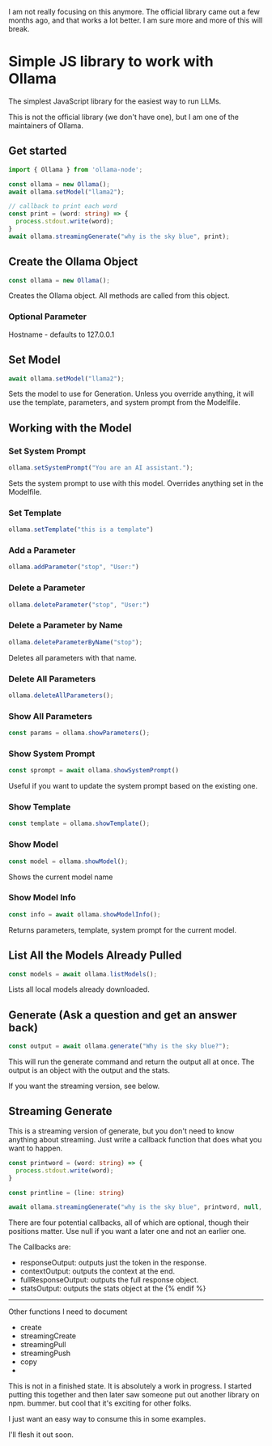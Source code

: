 I am not really focusing on this anymore. The official library came out a few months ago, and that works a lot better. I am sure more and more of this will break.

# Simple JS library to work with Ollama

The simplest JavaScript library for the easiest way to run LLMs.

This is not the official library (we don't have one), but I am one of the maintainers of Ollama.

## Get started

```typescript
import { Ollama } from 'ollama-node';

const ollama = new Ollama();
await ollama.setModel("llama2");

// callback to print each word 
const print = (word: string) => {
  process.stdout.write(word);
}
await ollama.streamingGenerate("why is the sky blue", print);
```

## Create the Ollama Object

```typescript
const ollama = new Ollama();
```

Creates the Ollama object. All methods are called from this object.

### Optional Parameter

Hostname - defaults to 127.0.0.1

## Set Model

```typescript
await ollama.setModel("llama2");
```

Sets the model to use for Generation. Unless you override anything, it will use the template, parameters, and system prompt from the Modelfile.


## Working with the Model

### Set System Prompt

```typescript
ollama.setSystemPrompt("You are an AI assistant.");
```

Sets the system prompt to use with this model. Overrides anything set in the Modelfile.

### Set Template

```typescript
ollama.setTemplate("this is a template")
```

### Add a Parameter

```typescript
ollama.addParameter("stop", "User:")
```

### Delete a Parameter

```typescript
ollama.deleteParameter("stop", "User:")
```

### Delete a Parameter by Name

```typescript
ollama.deleteParameterByName("stop");
```

Deletes all parameters with that name.

### Delete All Parameters

```typescript
ollama.deleteAllParameters();
```

### Show All Parameters

```typescript
const params = ollama.showParameters();
```

### Show System Prompt

```typescript
const sprompt = await ollama.showSystemPrompt()
```

Useful if you want to update the system prompt based on the existing one.

### Show Template

```typescript
const template = ollama.showTemplate();
```

### Show Model

```typescript
const model = ollama.showModel();
```

Shows the current model name

### Show Model Info

```typescript
const info = await ollama.showModelInfo();
```

Returns parameters, template, system prompt for the current model.

## List All the Models Already Pulled

```typescript
const models = await ollama.listModels();
```

Lists all local models already downloaded.

## Generate (Ask a question and get an answer back)

```typescript
const output = await ollama.generate("Why is the sky blue?");
```

This will run the generate command and return the output all at once. The output is an object with the output and the stats.

If you want the streaming version, see below.

## Streaming Generate

This is a streaming version of generate, but you don't need to know anything about streaming. Just write a callback function that does what you want to happen.

```typescript
const printword = (word: string) => {
  process.stdout.write(word);
}

const printline = (line: string)

await ollama.streamingGenerate("why is the sky blue", printword, null, printline)
```

There are four potential callbacks, all of which are optional, though their positions matter. Use null if you want a later one and not an earlier one.

The Callbacks are:

- responseOutput: outputs just the token in the response.
- contextOutput: outputs the context at the end.
- fullResponseOutput: outputs the full response object.
- statsOutput: outputs the stats object at the {% endif %}


---

Other functions I need to document

- create
- streamingCreate
- streamingPull
- streamingPush
- copy
- 



This is not in a finished state. It is absolutely a work in progress. I started putting this together and then later saw someone put out another library on npm. bummer. but cool that it's exciting for other folks.

I just want an easy way to consume this in some examples.

I'll flesh it out soon.
